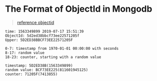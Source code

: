 # The Format of ObjectId in Mongodb

> [reference objectid ](https://docs.mongodb.com/manual/reference/bson-types/#objectid)

```
time: 1563349899 2019-07-17 15:51:39
ObjectId: 5d2ed38bbcf73ee22571205f
Upper: 5D2ED38BBCF73EE22571205F

0-7: timestamp from 1970-01-01 00:00:00 with seconds
8-17: random value
18-23: counter, starting with a random value

timestamp: 5D2ED38B(1563349899)
random value: BCF73EE225(811601945125)
counter: 71205F(7413855)
```
